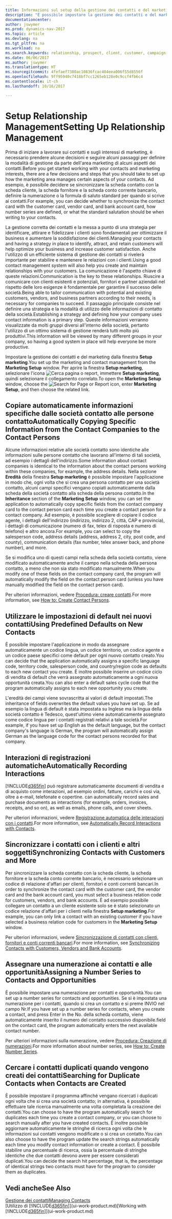 ```yaml
---
title: Informazioni sul setup della gestione dei contatti e del marketing
description: "È possibile impostare la gestione dei contatti e del marketing in Dynamics NAV per ottimizzare relazioni con i clienti o i clienti potenziali e migliorare le campagne e le promozioni."
documentationcenter: 
author: jswymer
ms.prod: dynamics-nav-2017
ms.topic: article
ms.devlang: na
ms.tgt_pltfrm: na
ms.workload: na
ms.search.keywords: relationship, prospect, client, customer, campaign, promo
ms.date: 06/06/2017
ms.author: jswymer
ms.translationtype: HT
ms.sourcegitcommit: 4fefaef7380ac10836fcac404eea006f55d8556f
ms.openlocfilehash: 9ff95940c7418bf7cc1265eb128e0c9ccf4fb6c4
ms.contentlocale: it-ch
ms.lasthandoff: 10/16/2017

---
```

# <a name="setting-up-relationship-management"></a><span data-ttu-id="4d7d0-103">Setup Relationship Management</span><span class="sxs-lookup"><span data-stu-id="4d7d0-103">Setting Up Relationship Management</span></span>
<span data-ttu-id="4d7d0-104">Prima di iniziare a lavorare sui contatti e sugli interessi di marketing, è necessario prendere alcune decisioni e seguire alcuni passaggi per definire la modalità di gestione da parte dell'area marketing di alcuni aspetti dei contatti.</span><span class="sxs-lookup"><span data-stu-id="4d7d0-104">Before you get started working with your contacts and marketing interests, there are a few decisions and steps that you should take to set up how the marketing area manages certain aspects of your contacts.</span></span> <span data-ttu-id="4d7d0-105">Ad esempio, è possibile decidere se sincronizzare la scheda contatto con la scheda cliente, la scheda fornitore e la scheda conto corrente bancario, definire la numerazione o la formula di saluto standard per quando si scrive ai contatti.</span><span class="sxs-lookup"><span data-stu-id="4d7d0-105">For example, you can decide whether to synchronize the contact card with the customer card, vendor card, and bank account card, how number series are defined, or what the standard salutation should be when writing to your contacts.</span></span>

<span data-ttu-id="4d7d0-106">La gestione corretta dei contatti e la messa a punto di una strategia per identificare, attirare e fidelizzare i clienti sono fondamentali per ottimizzare il business e aumentare la soddisfazione dei clienti.</span><span class="sxs-lookup"><span data-stu-id="4d7d0-106">Managing your contacts and having a strategy in place to identify, attract, and retain customers will help optimize your business and increase customer satisfaction.</span></span> <span data-ttu-id="4d7d0-107">Anche l'utilizzo di un efficiente sistema di gestione dei contatti si rivelerà importante per stabilire e mantenere le relazioni con i clienti.</span><span class="sxs-lookup"><span data-stu-id="4d7d0-107">Using a good contact management system will also help you create and maintain relationships with your customers.</span></span> <span data-ttu-id="4d7d0-108">La comunicazione è l'aspetto chiave di queste relazioni.</span><span class="sxs-lookup"><span data-stu-id="4d7d0-108">Communication is the key to these relationships.</span></span> <span data-ttu-id="4d7d0-109">Riuscire a comunicare con clienti esistenti e potenziali, fornitori e partner aziendali nel rispetto delle loro esigenze è fondamentale per garantire il successo delle società.</span><span class="sxs-lookup"><span data-stu-id="4d7d0-109">Being able to tailor communication with potential and existing customers, vendors, and business partners according to their needs, is necessary for companies to succeed.</span></span> <span data-ttu-id="4d7d0-110">Il passaggio principale consiste nel definire una strategia e la modalità di utilizzo delle informazioni di contatto della società.</span><span class="sxs-lookup"><span data-stu-id="4d7d0-110">Establishing a strategy and defining how your company uses contact information is a primary step.</span></span> <span data-ttu-id="4d7d0-111">Queste informazioni verranno visualizzate da molti gruppi diversi all'interno della società, pertanto l'utilizzo di un ottimo sistema di gestione renderà tutti molto più produttivi.</span><span class="sxs-lookup"><span data-stu-id="4d7d0-111">This information will be viewed by many different groups in your company, so having a good system in place will help everyone be more productive.</span></span>

<span data-ttu-id="4d7d0-112">Impostare la gestione dei contatti e del marketing dalla finestra **Setup marketing**.</span><span class="sxs-lookup"><span data-stu-id="4d7d0-112">You set up the marketing and contact management from the **Marketing Setup** window.</span></span> <span data-ttu-id="4d7d0-113">Per aprire la finestra **Setup marketing**, selezionare l'icona ![Cerca pagina o report](media/ui-search/search_small.png "icona Cerca pagina o report"), immettere **Setup marketing**, quindi selezionare il collegamento correlato.</span><span class="sxs-lookup"><span data-stu-id="4d7d0-113">To open the **Marketing Setup** window, choose the ![Search for Page or Report](media/ui-search/search_small.png "Search for Page or Report icon") icon, enter **Marketing Setup**, and then choose the related link.</span></span>

## <a name="automatically-copying-specific-information-from-the-contact-companies-to-the-contact-persons"></a><span data-ttu-id="4d7d0-114">Copiare automaticamente informazioni specifiche dalle società contatto alle persone contatto</span><span class="sxs-lookup"><span data-stu-id="4d7d0-114">Automatically Copying Specific Information from the Contact Companies to the Contact Persons</span></span>
<span data-ttu-id="4d7d0-115">Alcune informazioni relative alle società contatto sono identiche alle informazioni sulle persone contatto che lavorano all'interno di tali società, ad esempio i dettagli dell'indirizzo.</span><span class="sxs-lookup"><span data-stu-id="4d7d0-115">Some information about contact companies is identical to the information about the contact persons working within these companies, for example, the address details.</span></span> <span data-ttu-id="4d7d0-116">Nella sezione **Eredità** della finestra **Setup marketing** è possibile impostare l'applicazione in modo che, ogni volta che si crea una persona contatto per una società contatto, alcuni campi specifici vengano copiati automaticamente dalla scheda della società contatto alla scheda della persona contatto.</span><span class="sxs-lookup"><span data-stu-id="4d7d0-116">In the **Inheritance** section of the **Marketing Setup** window, you can set the application to automatically copy specific fields from the contact company card to the contact person card each time you create a contact person for a contact company.</span></span> <span data-ttu-id="4d7d0-117">Ad esempio, è possibile scegliere di copiare il codice agente, i dettagli dell'indirizzo (indirizzo, indirizzo 2, città, CAP e provincia), i dettagli di comunicazione (numero di fax, telex di risposta e numero di telefono) e altro ancora.</span><span class="sxs-lookup"><span data-stu-id="4d7d0-117">For example, you can select to copy the salesperson code, address details (address, address 2, city, post code, and county), communication details (fax number, telex answer back, and phone number), and more.</span></span>

<span data-ttu-id="4d7d0-118">Se si modifica uno di questi campi nella scheda della società contatto, viene modificato automaticamente anche il campo nella scheda della persona contatto, a meno che non sia stato modificato manualmente.</span><span class="sxs-lookup"><span data-stu-id="4d7d0-118">When you modify one of these fields on the contact company card, the program will automatically modify the field on the contact person card (unless you have manually modified the field on the contact person card).</span></span>

<span data-ttu-id="4d7d0-119">Per ulteriori informazioni, vedere [Procedura: creare contatti](marketing-how-create-contact-persons.md).</span><span class="sxs-lookup"><span data-stu-id="4d7d0-119">For more information, see [How to: Create Contact Persons](marketing-how-create-contact-persons.md).</span></span>

## <a name="using-predefined-defaults-on-new-contacts"></a><span data-ttu-id="4d7d0-120">Utilizzare le impostazioni di default nei nuovi contatti</span><span class="sxs-lookup"><span data-stu-id="4d7d0-120">Using Predefined Defaults on New Contacts</span></span>
<span data-ttu-id="4d7d0-121">È possibile impostare l'applicazione in modo da assegnare automaticamente un codice lingua, un codice territorio, un codice agente e un codice paese specifici come default per ogni nuovo contatto creato.</span><span class="sxs-lookup"><span data-stu-id="4d7d0-121">You can decide that the application automatically assigns a specific language code, territory code, salesperson code, and country/region code as defaults to each new contact you create.</span></span> <span data-ttu-id="4d7d0-122">È inoltre possibile inserire un codice ciclo di vendita di default che verrà assegnato automaticamente a ogni nuova opportunità creata.</span><span class="sxs-lookup"><span data-stu-id="4d7d0-122">You can also enter a default sales cycle code that the program automatically assigns to each new opportunity you create.</span></span>

<span data-ttu-id="4d7d0-123">L'eredità dei campi viene sovrascritta ai valori di default impostati.</span><span class="sxs-lookup"><span data-stu-id="4d7d0-123">The inheritance of fields overwrites the default values you have set up.</span></span> <span data-ttu-id="4d7d0-124">Se ad esempio la lingua di default è stata impostata su Inglese ma la lingua della società contatto è Tedesco, quest'ultimo viene automaticamente assegnato come codice lingua per i contatti registrati relativi a tale società.</span><span class="sxs-lookup"><span data-stu-id="4d7d0-124">For example, if you have set up English as the default language, but the contact company's language is German, the program will automatically assign German as the language code for the contact persons recorded for that company.</span></span>

<!--You can also setup a default salutation that the program automatically assigns to your contacts. You can use these salutations in your interaction template attachments (for example, Microsoft Word documents). When setting up a default salutation, you can enter a salutation text and a salutation format. For example, if the salutation text is Dear, and the salutation format is Salutation Text + Title + Name, the program will automatically enter Dear Mr. John Smith as a salutation for a contact called John Smith.-->

## <a name="automatically-recording-interactions"></a><span data-ttu-id="4d7d0-125">Interazioni di registrazioni automatiche</span><span class="sxs-lookup"><span data-stu-id="4d7d0-125">Automatically Recording Interactions</span></span>
[!INCLUDE[d365fin](includes/d365fin_md.md)]<span data-ttu-id="4d7d0-126"> può registrare automaticamente documenti di vendita e di acquisto come interazioni, ad esempio ordini, fatture, carichi e così via, oltre a e-mail, telefonate e copertine.</span><span class="sxs-lookup"><span data-stu-id="4d7d0-126"> can automatically record sales and purchase documents as interactions (for example, orders, invoices, receipts, and so on), as well as emails, phone calls, and cover sheets.</span></span>

<span data-ttu-id="4d7d0-127">Per ulteriori informazioni, vedere [Registrazione automatica delle interazioni con i contatti](marketing-auto-record-interactions.md).</span><span class="sxs-lookup"><span data-stu-id="4d7d0-127">For more information, see [Automatically Record Interactions with Contacts](marketing-auto-record-interactions.md).</span></span>

## <a name="synchronizing-contacts-with-customers-and-more"></a><span data-ttu-id="4d7d0-128">Sincronizzare i contatti con i clienti e altri soggetti</span><span class="sxs-lookup"><span data-stu-id="4d7d0-128">Synchronizing Contacts with Customers and More</span></span>
<span data-ttu-id="4d7d0-129">Per sincronizzare la scheda contatto con la scheda cliente, la scheda fornitore e la scheda conto corrente bancario, è necessario selezionare un codice di relazione d'affari per clienti, fornitori e conti correnti bancari.</span><span class="sxs-lookup"><span data-stu-id="4d7d0-129">In order to synchronize the contact card with the customer card, the vendor card and the bank account card, you must select a business relation code for customers, vendors, and bank accounts.</span></span> <span data-ttu-id="4d7d0-130">È ad esempio possibile collegare un contatto a un cliente esistente solo se è stato selezionato un codice relazione d'affari per i clienti nella finestra **Setup marketing**.</span><span class="sxs-lookup"><span data-stu-id="4d7d0-130">For example, you can only link a contact with an existing customer if you have selected a business relation code for customers in the **Marketing Setup** window.</span></span>

<span data-ttu-id="4d7d0-131">Per ulteriori informazioni, vedere [Sincronizzazione di contatti con clienti, fornitori e conti correnti bancari](marketing-synchronize-contacts-customers-vendors-bank-accounts.md).</span><span class="sxs-lookup"><span data-stu-id="4d7d0-131">For more information, see [Synchronizing Contacts with Customers, Vendors and Bank Accounts](marketing-synchronize-contacts-customers-vendors-bank-accounts.md).</span></span>

## <a name="assigning-a-number-series-to-contacts-and-opportunities"></a><span data-ttu-id="4d7d0-132">Assegnare una numerazione ai contatti e alle opportunità</span><span class="sxs-lookup"><span data-stu-id="4d7d0-132">Assigning a Number Series to Contacts and Opportunities</span></span>
<span data-ttu-id="4d7d0-133">È possibile impostare una numerazione per contatti e opportunità.</span><span class="sxs-lookup"><span data-stu-id="4d7d0-133">You can set up a number series for contacts and opportunities.</span></span> <span data-ttu-id="4d7d0-134">Se si è impostata una numerazione per i contatti, quando si crea un contatto e si preme INVIO nel campo Nr.</span><span class="sxs-lookup"><span data-stu-id="4d7d0-134">If you have set up a number series for contacts, when you create a contact, and press Enter in the No.</span></span> <span data-ttu-id="4d7d0-135">della scheda contatto, viene automaticamente inserito il numero del contatto successivo disponibile.</span><span class="sxs-lookup"><span data-stu-id="4d7d0-135">field on the contact card, the program automatically enters the next available contact number.</span></span>

<span data-ttu-id="4d7d0-136">Per ulteriori informazioni sulla numerazione, vedere [Procedura: Creazione di numerazioni](ui-create-number-series.md).</span><span class="sxs-lookup"><span data-stu-id="4d7d0-136">For more information about number series, see [How to: Create Number Series](ui-create-number-series.md).</span></span>

## <a name="searching-for-duplicate-contacts-when-contacts-are-created"></a><span data-ttu-id="4d7d0-137">Cercare i contatti duplicati quando vengono creati dei contatti</span><span class="sxs-lookup"><span data-stu-id="4d7d0-137">Searching for Duplicate Contacts when Contacts are Created</span></span>
<span data-ttu-id="4d7d0-138">È possibile impostare il programma affinché vengano ricercati i duplicati ogni volta che si crea una società contatto; in alternativa, è possibile effettuare tale ricerca manualmente una volta completata la creazione dei contatti.</span><span class="sxs-lookup"><span data-stu-id="4d7d0-138">You can choose to have the program automatically search for duplicates each time you create a contact company, or you can choose to search manually after you have created contacts.</span></span> <span data-ttu-id="4d7d0-139">È inoltre possibile aggiornare automaticamente le stringhe di ricerca ogni volta che le informazioni sui contatti vengono modificate o si crea un contatto.</span><span class="sxs-lookup"><span data-stu-id="4d7d0-139">You can also choose to have the program update the search strings automatically each time you modify contact information or create a contact.</span></span> <span data-ttu-id="4d7d0-140">È possibile stabilire una percentuale di ricerca, ossia la percentuale di stringhe identiche che due contatti devono avere per essere considerati duplicati.</span><span class="sxs-lookup"><span data-stu-id="4d7d0-140">You can decide the search hit percentage, that is, the percentage of identical strings two contacts must have for the program to consider them as duplicates.</span></span>

## <a name="see-also"></a><span data-ttu-id="4d7d0-141">Vedi anche</span><span class="sxs-lookup"><span data-stu-id="4d7d0-141">See Also</span></span>
[<span data-ttu-id="4d7d0-142">Gestione dei contatti</span><span class="sxs-lookup"><span data-stu-id="4d7d0-142">Managing Contacts</span></span>](marketing-contacts.md)  
<span data-ttu-id="4d7d0-143">[Utilizzo di [!INCLUDE[d365fin](includes/d365fin_md.md)]](ui-work-product.md)</span><span class="sxs-lookup"><span data-stu-id="4d7d0-143">[Working with [!INCLUDE[d365fin](includes/d365fin_md.md)]](ui-work-product.md)</span></span>  

